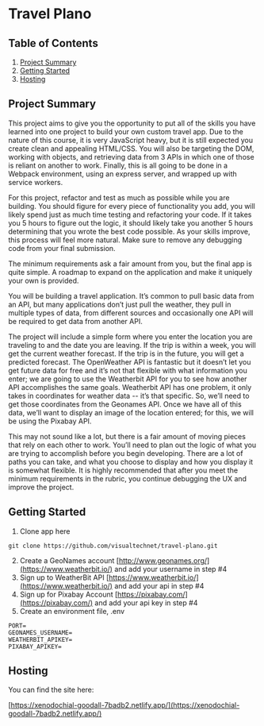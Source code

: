# Travel Plano

## Table of Contents

1. [Project Summary](#project-summary)
2. [Getting Started](#getting-started)
3. [Hosting](#hosting)

## Project Summary

This project aims to give you the opportunity to put all of the skills you have learned into one project to build your own custom travel app. Due to the nature of this course, it is very JavaScript heavy, but it is still expected you create clean and appealing HTML/CSS. You will also be targeting the DOM, working with objects, and retrieving data from 3 APIs in which one of those is reliant on another to work. Finally, this is all going to be done in a Webpack environment, using an express server, and wrapped up with service workers.

For this project, refactor and test as much as possible while you are building. You should figure for every piece of functionality you add, you will likely spend just as much time testing and refactoring your code. If it takes you 5 hours to figure out the logic, it should likely take you another 5 hours determining that you wrote the best code possible. As your skills improve, this process will feel more natural. Make sure to remove any debugging code from your final submission.

The minimum requirements ask a fair amount from you, but the final app is quite simple. A roadmap to expand on the application and make it uniquely your own is provided.

You will be building a travel application. It’s common to pull basic data from an API, but many applications don’t just pull the weather, they pull in multiple types of data, from different sources and occasionally one API will be required to get data from another API.

The project will include a simple form where you enter the location you are traveling to and the date you are leaving. If the trip is within a week, you will get the current weather forecast. If the trip is in the future, you will get a predicted forecast. The OpenWeather API is fantastic but it doesn’t let you get future data for free and it’s not that flexible with what information you enter; we are going to use the Weatherbit API for you to see how another API accomplishes the same goals. Weatherbit API has one problem, it only takes in coordinates for weather data -- it’s that specific. So, we’ll need to get those coordinates from the Geonames API. Once we have all of this data, we’ll want to display an image of the location entered; for this, we will be using the Pixabay API.

This may not sound like a lot, but there is a fair amount of moving pieces that rely on each other to work. You’ll need to plan out the logic of what you are trying to accomplish before you begin developing. There are a lot of paths you can take, and what you choose to display and how you display it is somewhat flexible. It is highly recommended that after you meet the minimum requirements in the rubric, you continue debugging the UX and improve the project.

## Getting Started

1. Clone app here

```
git clone https://github.com/visualtechnet/travel-plano.git
```
2. Create a GeoNames account [http://www.geonames.org/](https://www.weatherbit.io/) and add your username in step #4
3. Sign up to WeatherBit API [https://www.weatherbit.io/](https://www.weatherbit.io/) and add your api in step #4
4. Sign up for Pixabay Account [https://pixabay.com/](https://pixabay.com/) and add your api key in step #4
4. Create an environment file, .env
```
PORT=
GEONAMES_USERNAME=
WEATHERBIT_APIKEY=
PIXABAY_APIKEY=
```


## Hosting

You can find the site here:

[https://xenodochial-goodall-7badb2.netlify.app/](https://xenodochial-goodall-7badb2.netlify.app/)
